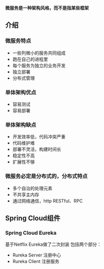 **微服务是一种架构风格，而不是指某些框架**

## 介绍
### 微服务特点
* 一些列微小的服务共同组成
* 跑在自己的进程里
* 每个服务为独立的业务开发
* 独立部署
* 分布式管理  

### 单体架构优点
* 容易测试
* 容易部署

### 单体架构缺点
* 开发效率低，代码冲突严重
* 代码维护难
* 部署不灵活，构建时间长
* 稳定性不高
* 扩展性不够

### 微服务必定是分布式的，分布式特点
* 多个自治的处理元素
* 不共享主内存
* 通过网络通信，http RESTful、RPC

## Spring Cloud组件
### Spring Cloud Eureka
基于Netflix Eureka做了二次封装
包括两个部分：
 * Rureka Server 注册中心
 * Rureka Client 注册服务